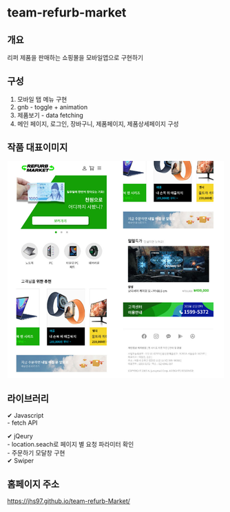 # team-refurb-market

## 개요

리퍼 제품을 판매하는 쇼핑몰을 모바일앱으로 구현하기

## 구성

1. 모바일 탭 메뉴 구현
2. gnb - toggle + animation
3. 제품보기 - data fetching
4. 메인 페이지, 로그인, 장바구니, 제품페이지, 제품상세페이지 구성

## 작품 대표이미지

![refure-market-title-img](images/refure-market-title-img.jpg)

## 라이브러리

✔ Javascript <br> - fetch API <br>

✔ jQeury <br> - location.seach로 페이지 별 요청 파라미터 확인 <br> - 주문하기 모달창 구현<br>
✔ Swiper <br>

## 홈페이지 주소

https://jhs97.github.io/team-refurb-Market/
